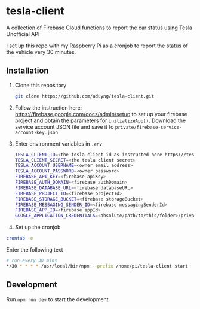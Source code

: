 # tesla-client
A collection of Firebase Cloud functions to report the car status using Tesla Unofficial API

I set up this repo with my Raspberry Pi as a cronjob to report the status of the vehicle very 30 minutes. 

## Installation
1. Clone this repository
    ```bash
    git clone https://github.com/aduyng/tesla-client.git
    ```
1. Follow the instruction here: https://firebase.google.com/docs/admin/setup to set up your firebase project and obtain the parameters for `initializeApp()`. Download the service account JSON file and save it to `private/firebase-service-account-key.json`

1. Enter environment variables in `.env`
    ```bash
    TESLA_CLIENT_ID=<the tesla client id as instructed here https://tesla-api.timdorr.com/api-basics/authentication>
    TESLA_CLIENT_SECRET=<the tesla client secret>
    TESLA_ACCOUNT_USERNAME=<owner email address>
    TESLA_ACCOUNT_PASSWORD=<owner password>
    FIREBASE_API_KEY=<firebase apiKey>
    FIREBASE_AUTH_DOMAIN=<firebase authDomain>
    FIREBASE_DATABASE_URL=<firebase databaseURL>
    FIREBASE_PROJECT_ID=<firebase projectId>
    FIREBASE_STORAGE_BUCKET=<firebase storageBucket>
    FIREBASE_MESSAGING_SENDER_ID=<firebase messagingSenderId>
    FIREBASE_APP_ID=<firebase appId>
    GOOGLE_APPLICATION_CREDENTIALS=<absolute/path/to/this/folder>/private/firebase-service-account-key.json
    ```
1. Set up the cronjob
  ```bash
  crontab -e
  ```
  Enter the following text
  ```bash
  # run every 30 mins
  */30 * * * * /usr/local/bin/npm --prefix /home/pi/tesla-client start
  ```

## Development
Run `npm run dev` to start the development
